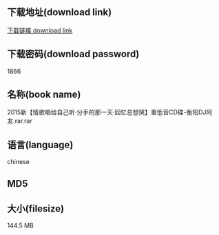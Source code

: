 ## 下载地址(download link)
[下载链接 download link](https://voluble-croquembouche-d321dc.netlify.app/?s=2015%E6%96%B0%E3%80%90%E6%83%85%E6%AD%8C%E5%94%B1%E7%BB%99%E8%87%AA%E5%B7%B1%E5%90%AC%C2%B7%E5%88%86%E6%89%8B%E7%9A%84%E9%82%A3%E4%B8%80%E5%A4%A9%C2%B7%E5%9B%9E%E5%BF%86%E6%80%BB%E6%83%B3%E5%93%AD%E3%80%91%E9%87%8D%E4%BD%8E%E9%9F%B3CD%E7%A2%9F-%E8%A1%A1%E9%98%B3DJ%E9%98%BF%E5%8F%8B.rar)

## 下载密码(download password)
1866

## 名称(book name)
2015新【情歌唱给自己听·分手的那一天·回忆总想哭】重低音CD碟-衡阳DJ阿友.rar.rar

## 语言(language)
chinese

## MD5


## 大小(filesize)
144.5 MB
